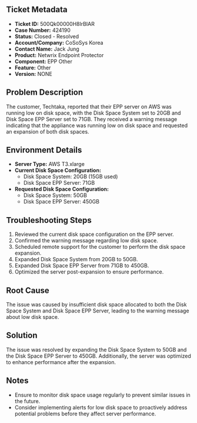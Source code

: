 ## Ticket Metadata
- **Ticket ID:** 500Qk00000H8lrBIAR
- **Case Number:** 424190
- **Status:** Closed - Resolved
- **Account/Company:** CoSoSys Korea
- **Contact Name:** Jack Jung
- **Product:** Netwrix Endpoint Protector
- **Component:** EPP Other
- **Feature:** Other
- **Version:** NONE

## Problem Description
The customer, Techtaka, reported that their EPP server on AWS was running low on disk space, with the Disk Space System set to 20GB and Disk Space EPP Server set to 71GB. They received a warning message indicating that the appliance was running low on disk space and requested an expansion of both disk spaces.

## Environment Details
- **Server Type:** AWS T3.xlarge
- **Current Disk Space Configuration:**
  - Disk Space System: 20GB (15GB used)
  - Disk Space EPP Server: 71GB
- **Requested Disk Space Configuration:**
  - Disk Space System: 50GB
  - Disk Space EPP Server: 450GB

## Troubleshooting Steps
1. Reviewed the current disk space configuration on the EPP server.
2. Confirmed the warning message regarding low disk space.
3. Scheduled remote support for the customer to perform the disk space expansion.
4. Expanded Disk Space System from 20GB to 50GB.
5. Expanded Disk Space EPP Server from 71GB to 450GB.
6. Optimized the server post-expansion to ensure performance.

## Root Cause
The issue was caused by insufficient disk space allocated to both the Disk Space System and Disk Space EPP Server, leading to the warning message about low disk space.

## Solution
The issue was resolved by expanding the Disk Space System to 50GB and the Disk Space EPP Server to 450GB. Additionally, the server was optimized to enhance performance after the expansion.

## Notes
- Ensure to monitor disk space usage regularly to prevent similar issues in the future.
- Consider implementing alerts for low disk space to proactively address potential problems before they affect server performance.